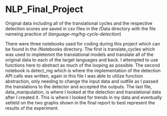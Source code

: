 # NLP_Final_Project

Original data including all of the translational cycles and the respective detection scores are saved in csv files in the /Data directory with the file nameing practice of (*language*-*mg/hg*-*cycle*-*detection*)

There were three notebooks used for coding during this project which can be found in the /Notebooks directory. The first is translate_cycles which was used to impletemnt the translational models and translate all of the original data to each of the target languages and back. I attempted to use functions here to abstract as much of the looping as possible. The second notebook is detect_mg which is where the implementation of the detection API calls was written, again in this file I was able to utilize function abstraction, only needing to change the input data and outfile as I passed the translations to the detector and accepted the outputs. The last file, data_manipulation, is where I looked at the detection and translational data after I created it. This is where I looked for trends in my data and eventually setteld on the two graphs shown in the final report to best represent the results of the experiment.
